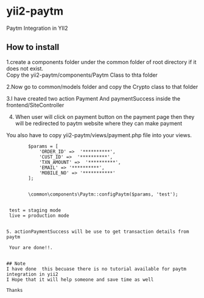 # yii2-paytm
Paytm Integration in YII2

## How to install 
1.create a components folder under the common folder of root directory if it does not exist.  
  Copy the yii2-paytm/components/Paytm Class to thta folder  

2.Now go to common/models folder and copy the Crypto class to that folder


3.I have created two action Payment And paymentSuccess inside  the frontend/SiteController  
 

4. When user will click on payment button on the payment page then they will be redirected to paytm website where they can make payment

  You also have to copy yii2-paytm/views/payment.php file into your views.



            $params = [
                'ORDER_ID' =>  '**********',
                'CUST_ID' =>  '**********',
                'TXN_AMOUNT' =>  '**********',
                'EMAIL' => '**********',
                'MOBILE_NO' => '***********'
            ];


            \common\components\Paytm::configPaytm($params, 'test');
 ```
  
  test = staging mode
  live = production mode


5. actionPaymentSuccess will be use to get transaction details from paytm
  
  Your are done!!.  


## Note
I have done  this becuase there is no tutorial available for paytm integration in yii2
I Hope that it will help someone and save time as well

Thanks
